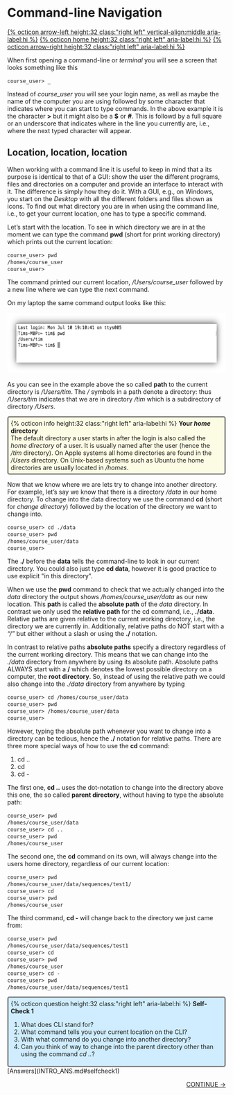 # Command-line Navigation

[{% octicon arrow-left height:32 class:"right left" vertical-align:middle aria-label:hi %}](INTRO_1.md) [{% octicon home height:32 class:"right left" aria-label:hi %}](index.md) [{% octicon arrow-right height:32 class:"right left" aria-label:hi %}](INTRO_3.md)

When first opening a command-line or *terminal* you will see a screen that looks something like this
 
    course_user> _
    
Instead of *course_user* you will see your login name, as well as maybe the name of the computer you are using followed by some character that indicates where you can start to type commands. In the above example it is the character **>** but it might also be a **$** or **#**. This is followd by a full square or an underscore that indicates where in the line you currently are, i.e., where the next typed character will appear.


## Location, location, location

When working with a command line it is useful to keep in mind that a its purpose is identical to that of a GUI: show the user the different programs, files and directories on a computer and provide an interface to interact with it. The difference is simply how they do it. With a GUI, e.g., on Windows, you start on the *Desktop* with all the different folders and files shown as icons. To find out what directory you are in when using the command line, i.e., to get your current location, one has to type a specific command.

Let’s start with the location. To see in which directory we are in at the moment we can type the command **pwd** (short for print working directory) which prints out the current location:

    course_user> pwd
    /homes/course_user
    course_user>

The command printed our current location, */Users/course_user* followed by a new line where we can type the next command.

On my laptop the same command output looks like this:

<img src="figures/intro_3.png" height="140px">

As you can see in the example above the so called **path** to the current directory is */Users/tim*. The */* symbols in a path denote a directory: thus */Users/tim* indicates that we are in directory */tim* which is a subdirectory of directory */Users*.

<div style="background-color:#fcfce5;border-radius:5px;border-style:solid;border-color:gray;padding:5px">
  {% octicon info height:32 class:"right left" aria-label:hi %}
  <b>Your <i>home</i> directory</b><br>
  The default directory a user starts in after the login is also called the <i>home directory</i> of a user. It is usually named after the user (hence the <i>/tim</i> directory).  On Apple systems all home directories are found in the <i>/Users</i> directory. On Unix-based systems such as Ubuntu the home directories are usually located in  <i>/homes</i>.
</div>

Now that we know where we are lets try to change into another directory. For example, let’s say we know that there is a directory */data* in our home directory. To change into the data directory we use the command **cd** (short for *change directory*) followed by the location of the directory we want to change into. 


    course_user> cd ./data
    course_user> pwd
    /homes/course_user/data
    course_user>

The **./** before the **data** tells the command-line to look in our current directory. You could also just type **cd data**, however it is good practice to use explicit "in this directory".

When we use the **pwd** command to check that we actually changed into the *data* directory the output shows */homes/course_user/data* as our new location. This **path** is called the **absolute path** of the *data* directory. In contrast we only used the **relative path** for the cd  command, i.e., **./data**. Relative paths are given relative to the current working directory, i.e., the directory we are currently in. Additionally, relative paths do NOT start with a *“/”* but either without a slash or using the **./** notation.

In contrast to relative paths **absolute paths** specify a directory regardless of the current working directory. This means that we can change into the *./data* directory from anywhere by using its absolute path. Absolute paths ALWAYS start with a **/** which denotes the lowest possible directory on a computer, the **root directory**. So, instead of using the relative path we could also change into the *./data* directory from anywhere by typing

    course_user> cd /homes/course_user/data
    course_user> pwd
    course_user> /homes/course_user/data
    course_user>

However, typing the absolute path whenever you want to change into a directory can be tedious, hence the **./** notation for relative paths. There are three more special ways of how to use the **cd** command:

  <ol>
    <li>cd ..</li>
    <li>cd</li>
    <li>cd -</li>
  </ol>

The first one, **cd ..** uses the dot-notation to change into the directory above this one, the so called **parent directory**, without having to type the absolute path:

    course_user> pwd
    /homes/course_user/data
    course_user> cd ..
    course_user> pwd
    /homes/course_user

The second one, the **cd** command on its own, will always change into the users home directory, regardless of our current location:

    course_user> pwd
    /homes/course_user/data/sequences/test1/
    course_user> cd
    course_user> pwd
    /homes/course_user

The third command, **cd -** will change back to the directory we just came from:

    course_user> pwd
    /homes/course_user/data/sequences/test1
    course_user> cd 
    course_user> pwd
    /homes/course_user
    course_user> cd -
    course_user> pwd
    /homes/course_user/data/sequences/test1




<div style="background-color:#cfedfe;border-radius:5px;border-style:solid;border-color:gray;padding:5px">
  {% octicon question height:32 class:"right left" aria-label:hi %}
  <b>Self-Check 1</b>

  <ol>
    <li>What does CLI stand for?</li>
    <li>What command tells you your current location on the CLI?</li>
    <li>With what command do you change into another directory?</li>
    <li>Can you think of way to change into the parent directory  other than using the command <i>cd ..</i>?</li>
  </ol>
</div>
[Answers](INTRO_ANS.md#selfcheck1)
<p align="right"><a href="https://bluemountainsanalytics.github.io/BMA_CLI-tutorial/INTRO_3.html">CONTINUE -></a>
</p>


